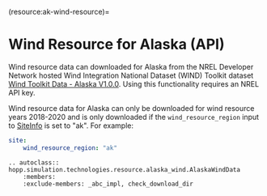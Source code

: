(resource:ak-wind-resource)=
# Wind Resource for Alaska (API)

Wind resource data can downloaded for Alaska from the NREL Developer Network hosted Wind Integration National Dataset (WIND) Toolkit dataset [Wind Toolkit Data - Alaska V1.0.0](https://developer.nrel.gov/docs/wind/wind-toolkit/wtk-alaska-v1-0-0-download/). Using this functionality requires an NREL API key.

Wind resource data for Alaska can only be downloaded for wind resource years 2018-2020 and is only downloaded if the `wind_resource_region` input to [SiteInfo](../site_info.md) is set to "ak". For example:

```yaml
site:
    wind_resource_region: "ak"
```

```{eval-rst}
.. autoclass:: hopp.simulation.technologies.resource.alaska_wind.AlaskaWindData
    :members:
    :exclude-members: _abc_impl, check_download_dir
```